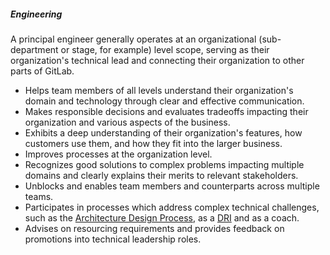 ##### Engineering

A principal engineer generally operates at an organizational (sub-department or stage, for example) level scope, serving as their organization's technical lead and connecting their organization to other parts of GitLab.

* Helps team members of all levels understand their organization's domain and technology through clear and effective communication. 
* Makes responsible decisions and evaluates tradeoffs impacting their organization and various aspects of the business.
* Exhibits a deep understanding of their organization's features, how customers use them, and how they fit into the larger business.
* Improves processes at the organization level.
* Recognizes good solutions to complex problems impacting multiple domains and clearly explains their merits to relevant stakeholders.
* Unblocks and enables team members and counterparts across multiple teams.
* Participates in processes which address complex technical challenges, such as the [Architecture Design Process](/handbook/engineering/architecture/workflow/), as a [DRI](/handbook/people-group/directly-responsible-individuals) and as a coach.
* Advises on resourcing requirements and provides feedback on promotions into technical leadership roles.
